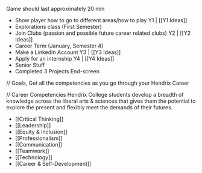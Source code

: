 Game should last approximately 20 min
- Show player how to go to different areas/how to play
Y1 | [[Y1 Ideas]]
- Explorations class (First Semester)
- Join Clubs (passion and possible future career related clubs)
Y2 | [[Y2 Ideas]]
- Career Term (January, Semester 4)
- Make a LinkedIn Account
Y3 | [[Y3 Ideas]]
- Apply for an internship
Y4 | [[Y4 Ideas]]
- Senior Stuff
- Completed 3 Projects
End-screen

// Goals, Get all the competencies as you go through your Hendrix Career

// Career Competencies
Hendrix College students develop a breadth of knowledge across the liberal arts & sciences that gives them the potential to explore the present and flexibly meet the demands of their futures. 
- [[Critical Thinking]]
- [[Leadership]]
- [[Equity & Inclusion]]
- [[Professionalism]]
- [[Communication]]
- [[Teamwork]]
- [[Technology]]
- [[Career & Self-Development]]